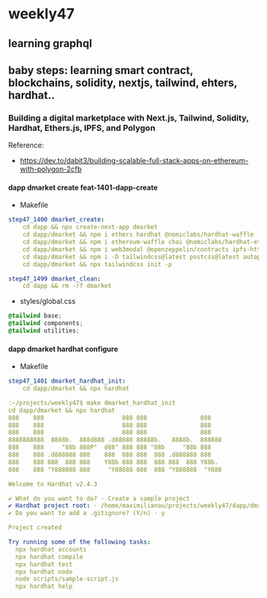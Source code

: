 # weekly47
## learning graphql

## baby steps: learning smart contract, blockchains, solidity, nextjs, tailwind, ehters, hardhat..
### Building a digital marketplace with Next.js, Tailwind, Solidity, Hardhat, Ethers.js, IPFS, and Polygon

Reference:
- https://dev.to/dabit3/building-scalable-full-stack-apps-on-ethereum-with-polygon-2cfb

#### dapp dmarket create feat-1401-dapp-create

- Makefile
```yaml
step47_1400 dmarket_create:
	cd dapp && npx create-next-app dmarket
	cd dapp/dmarket && npm i ethers hardhat @nomiclabs/hardhat-waffle
	cd dapp/dmarket && npm i ethereum-waffle chai @nomiclabs/hardhat-ethers
	cd dapp/dmarket && npm i web3modal @openzeppelin/contracts ipfs-http-client axios
	cd dapp/dmarket && npm i -D tailwindcss@latest postcss@latest autoprefixer@latest
	cd dapp/dmarket && npx tailwindcss init -p

step47_1499 dmarket_clean:
	cd dapp && rm -rf dmarket
```

- styles/global.css
```css
@tailwind base;
@tailwind components;
@tailwind utilities;
```

#### dapp dmarket hardhat configure
- Makefile
```yaml
step47_1401 dmarket_hardhat_init:
	cd dapp/dmarket && npx hardhat
```

```yaml
:~/projects/weekly47$ make dmarket_hardhat_init
cd dapp/dmarket && npx hardhat
888    888                      888 888               888
888    888                      888 888               888
888    888                      888 888               888
8888888888  8888b.  888d888 .d88888 88888b.   8888b.  888888
888    888     "88b 888P"  d88" 888 888 "88b     "88b 888
888    888 .d888888 888    888  888 888  888 .d888888 888
888    888 888  888 888    Y88b 888 888  888 888  888 Y88b.
888    888 "Y888888 888     "Y88888 888  888 "Y888888  "Y888

Welcome to Hardhat v2.4.3

✔ What do you want to do? · Create a sample project
✔ Hardhat project root: · /home/maximilianou/projects/weekly47/dapp/dmarket
✔ Do you want to add a .gitignore? (Y/n) · y

Project created

Try running some of the following tasks:
  npx hardhat accounts
  npx hardhat compile
  npx hardhat test
  npx hardhat node
  node scripts/sample-script.js
  npx hardhat help
```


